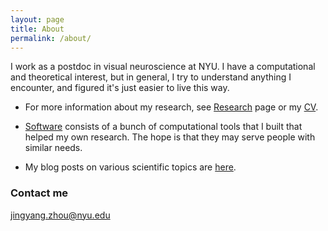 ```yaml
---
layout: page
title: About
permalink: /about/
---
```


I work as a postdoc in visual neuroscience at NYU. I have a computational and theoretical interest, but in general, I try to understand anything I encounter, and figured it's just easier to live this way.

* For more information about my research, see [Research]({{site.baseurl}}/research/) page or my [CV]({{site.baseurl}}/docs/ZhouCV_2020April.pdf). 

* [Software]({{site.baseurl}}/software/) consists of a bunch of computational tools that I built that helped my own research. The hope is that they may serve people with similar needs. 

* My blog posts on various scientific topics are [here]({{site.baseurl}}/blog/).


### Contact me
[jingyang.zhou@nyu.edu](mailto:jingyang.zhou@nyu.edu)    


